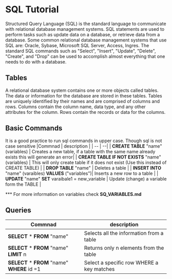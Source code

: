 # SQL Tutorial 
Structured Query Language (SQL) is the standard language to communicate with  relational database management systems. SQL statements are used to perform tasks such as update data on a database, or retrieve data from a database. Some common relational database management systems that use SQL are: Oracle, Sybase, Microsoft SQL Server, Access, Ingres. The standard SQL commands such as "Select", "Insert", "Update", "Delete", "Create", and "Drop" can be used to accomplish almost everything that one needs to do with a database.
## Tables 
A relational database system contains one or more objects called tables. The data or information for the database are stored in these tables. Tables are uniquely identified by their names and are comprised of columns and rows. Columns contain the column name, data type, and any other attributes for the column. Rows contain the records or data for the columns.

##  Basic Commands
It is a good practice to run sql commands in upper case. Though sql is not case sensitive 
|Commnad | description |
| -- | --|
| **CREATE TABLE** "name" (variables) | Creates a new table, if a table with the same name already exists this will generate an error|
| **CREATE TABLE IF NOT EXISTS** "name"(variables) | This will only create table if it does not exist (Use this instead of CREATE TABLE) |
| **DROP TABLE** "name" | Deletes a table |
| **INSERT INTO** "name" (varaibles) **VALUES** ("variables")| Inserts a new row to a table |
| **UPDATE** "name" **SET** varaibale1 = new_variable | Update (change) a variable form the TABLE |


*** For more information on variables check **SQ_VARIABLES.md**

## Queries
|Commnad | description |
| -- | --|
| **SELECT** * **FROM** "name" | Selects all the information from a table |
| **SELECT** * **FROM** "name" **LIMIT** n| Returns only n elements from the table |
| **SELECT** * **FROM** "name" **WHERE** id =1 | Select a specific row WHERE a key matches |
